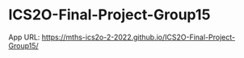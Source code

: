 # ICS2O-Final-Project-Group15

App URL: https://mths-ics2o-2-2022.github.io/ICS2O-Final-Project-Group15/